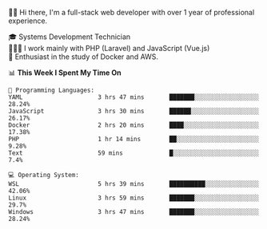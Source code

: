 🧑🏻 Hi there, I'm a full-stack web developer with over 1 year of professional experience.

🎓 Systems Development Technician<br/>
🧑🏻‍💻 I work mainly with PHP (Laravel) and JavaScript (Vue.js)<br/>
📘 Enthusiast in the study of Docker and AWS.<br/>

<!--START_SECTION:waka-->
📊 **This Week I Spent My Time On** 

```text
💬 Programming Languages: 
YAML                     3 hrs 47 mins       ███████░░░░░░░░░░░░░░░░░░   28.24% 
JavaScript               3 hrs 30 mins       ██████░░░░░░░░░░░░░░░░░░░   26.17% 
Docker                   2 hrs 20 mins       ████░░░░░░░░░░░░░░░░░░░░░   17.38% 
PHP                      1 hr 14 mins        ██░░░░░░░░░░░░░░░░░░░░░░░   9.28% 
Text                     59 mins             █░░░░░░░░░░░░░░░░░░░░░░░░   7.4%

💻 Operating System: 
WSL                      5 hrs 39 mins       ██████████░░░░░░░░░░░░░░░   42.06% 
Linux                    3 hrs 59 mins       ███████░░░░░░░░░░░░░░░░░░   29.7% 
Windows                  3 hrs 47 mins       ███████░░░░░░░░░░░░░░░░░░   28.24%

```


<!--END_SECTION:waka-->
